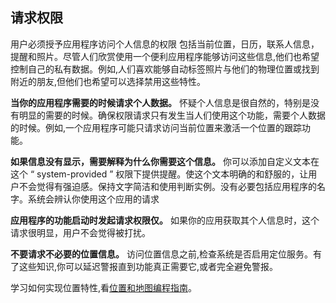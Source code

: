 
## 请求权限
用户必须授予应用程序访问个人信息的权限
包括当前位置，日历，联系人信息，提醒和照片。尽管人们欣赏使用一个便利应用程序能够访问这些信息,他们也希望控制自己的私有数据。例如,人们喜欢能够自动标签照片与他们的物理位置或找到附近的朋友,但他们也希望可以选择禁用这些特性。

**当你的应用程序需要的时候请求个人数据。**  怀疑个人信息是很自然的，特别是没有明显的需要的时候。确保权限请求只有发生当人们使用这个功能，需要个人数据的时候。例如,一个应用程序可能只请求访问当前位置来激活一个位置的跟踪功能。

**如果信息没有显示，需要解释为什么你需要这个信息。** 
你可以添加自定义文本在这个 “ system-provided ” 权限下提供提醒。使这个文本明确的和舒服的，让用户不会觉得有强迫感。保持文字简洁和使用判断实例。没有必要包括应用程序的名字。系统会辨认你使用这个应用的请求

**应用程序的功能启动时发起请求权限仅。** 如果你的应用获取其个人信息时，这个请求很明显，用户不会觉得被打扰。

**不要请求不必要的位置信息。** 访问位置信息之前,检查系统是否启用定位服务。有了这些知识,你可以延迟警报直到功能真正需要它,或者完全避免警报。

学习如何实现位置特性,看[位置和地图编程指南](https://developer.apple.com/library/content/documentation/UserExperience/Conceptual/LocationAwarenessPG/Introduction/Introduction.html)。
